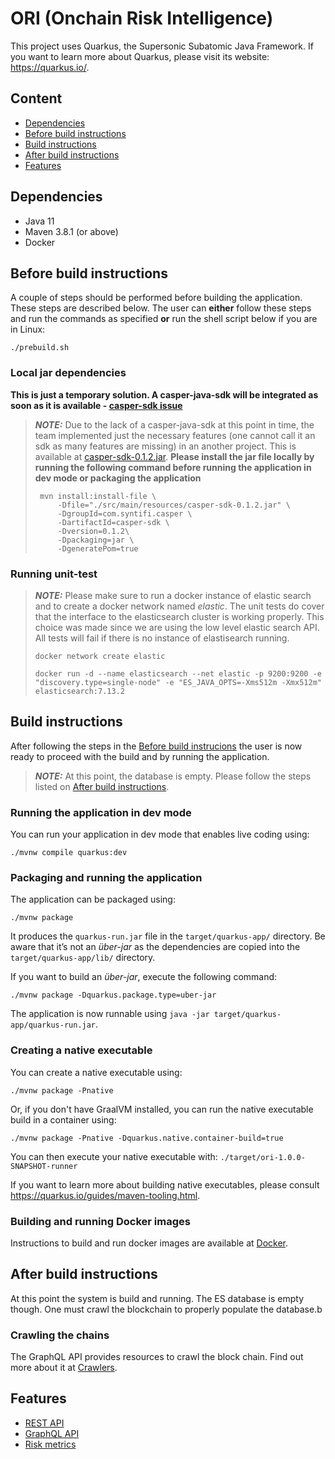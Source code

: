 # ORI (Onchain Risk Intelligence) 

This project uses Quarkus, the Supersonic Subatomic Java Framework. If you want to learn more about Quarkus, please visit its website: https://quarkus.io/.

## Content
- [Dependencies](#dependencies)
- [Before build instructions](#before-build-instructions)
- [Build instructions](#build-instructions)
- [After build instructions](#after-build-instructions)
- [Features](#features)

## Dependencies
- Java 11 
- Maven 3.8.1 (or above)
- Docker

## Before build instructions 
A couple of steps should be performed before building the application. These steps are described below. The user can **either** follow these steps and run the commands as specified **or** run the shell script below if you are in Linux:
```shell script
./prebuild.sh
```

### Local jar dependencies

**This is just a temporary solution. A casper-java-sdk will be integrated as soon as it is available - [casper-sdk issue](https://github.com/syntifi/ori/issues/2)**

> **_NOTE:_**  Due to the lack of a casper-java-sdk at this point in time, the team implemented just the necessary features (one cannot call it an sdk as many features are missing) in an another project. This is available at [casper-sdk-0.1.2.jar](src/main/resources).
> **Please install the jar file locally by running the following command before running the application in dev mode or packaging the application**
> ```shell script
>  mvn install:install-file \
>      -Dfile="./src/main/resources/casper-sdk-0.1.2.jar" \
>      -DgroupId=com.syntifi.casper \
>      -DartifactId=casper-sdk \
>      -Dversion=0.1.2\
>      -Dpackaging=jar \
>      -DgeneratePom=true
>  ```

### Running unit-test

> **_NOTE:_**  Please make sure to run a docker instance of elastic search and to create a docker network named *elastic*. The unit tests do cover that the interface to the elasticsearch cluster is working properly. This choice was made since we are using the low level elastic search API. All tests will fail if there is no instance of elastisearch running.
> ```shell script
> docker network create elastic
> ```
> ```shell script
> docker run -d --name elasticsearch --net elastic -p 9200:9200 -e "discovery.type=single-node" -e "ES_JAVA_OPTS=-Xms512m -Xmx512m"  elasticsearch:7.13.2
>  ```

## Build instructions
After following the steps in the [Before build instrucions](#before-build-instructions) the user is now ready to proceed with the build and by running the application.

> **_NOTE:_**  At this point, the database is empty. Please follow the steps listed on [After build instructions](#after-build-instructions).

### Running the application in dev mode

You can run your application in dev mode that enables live coding using:
```shell script
./mvnw compile quarkus:dev
```

### Packaging and running the application

The application can be packaged using:
```shell script
./mvnw package
```
It produces the `quarkus-run.jar` file in the `target/quarkus-app/` directory.
Be aware that it’s not an _über-jar_ as the dependencies are copied into the `target/quarkus-app/lib/` directory.

If you want to build an _über-jar_, execute the following command:
```shell script
./mvnw package -Dquarkus.package.type=uber-jar
```

The application is now runnable using `java -jar target/quarkus-app/quarkus-run.jar`.

### Creating a native executable

You can create a native executable using: 
```shell script
./mvnw package -Pnative
```

Or, if you don't have GraalVM installed, you can run the native executable build in a container using: 
```shell script
./mvnw package -Pnative -Dquarkus.native.container-build=true
```

You can then execute your native executable with: `./target/ori-1.0.0-SNAPSHOT-runner`

If you want to learn more about building native executables, please consult https://quarkus.io/guides/maven-tooling.html.

### Building and running Docker images

Instructions to build and run docker images are available at [Docker](src/main/docker/README.md).

## After build instructions
At this point the system is build and running. The ES database is empty though. One must crawl the blockchain to properly populate the database.b

### Crawling the chains

The GraphQL API provides resources to crawl the block chain. Find out more about it at [Crawlers](src/main/java/com/syntifi/ori/task/README.md).

## Features

- [REST API](src/main/java/com/syntifi/ori/rest/README.md)
- [GraphQL API](src/main/java/com/syntifi/ori/graphqlb/README.md)
- [Risk metrics](src/main/java/com/syntifi/ori/service/README.md)
